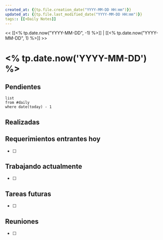```yaml
---
created_at: {{tp.file.creation_date("YYYY-MM-DD HH:mm")}}
updated_at: {{tp.file.last_modified_date("YYYY-MM-DD HH:mm")}}  
tags:: [[+Daily Notes]]
---
```


<< [[<% tp.date.now("YYYY-MM-DD", -1) %>]] | [[<% tp.date.now("YYYY-MM-DD", 1) %>]] >>


# <% tp.date.now('YYYY-MM-DD') %>


## Pendientes
```dataview
list
from #daily
where date(today) - 1
````

## Realizadas

## Requerimientos entrantes hoy
- [ ] 

## Trabajando actualmente
- [ ] 

## Tareas futuras
- [ ] 

## Reuniones
- [ ] 
